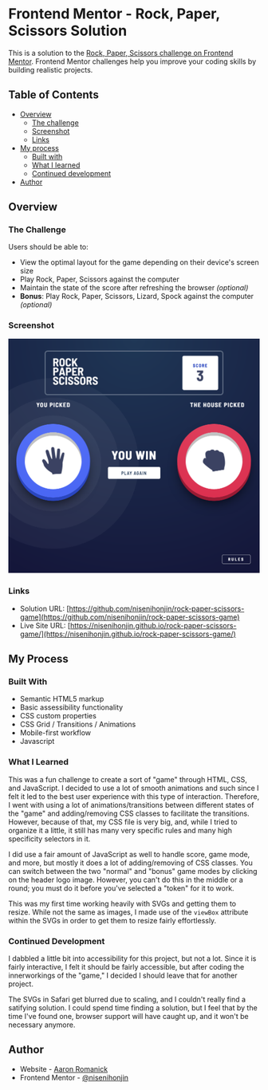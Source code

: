 # Frontend Mentor - Rock, Paper, Scissors Solution

This is a solution to the [Rock, Paper, Scissors challenge on Frontend Mentor](https://www.frontendmentor.io/challenges/rock-paper-scissors-game-pTgwgvgH). Frontend Mentor challenges help you improve your coding skills by building realistic projects. 

## Table of Contents

- [Overview](#overview)
  - [The challenge](#the-challenge)
  - [Screenshot](#screenshot)
  - [Links](#links)
- [My process](#my-process)
  - [Built with](#built-with)
  - [What I learned](#what-i-learned)
  - [Continued development](#continued-development)
- [Author](#author)

## <a name="overview"></a>Overview

### <a name="the-challenge"></a>The Challenge

Users should be able to:

- View the optimal layout for the game depending on their device's screen size
- Play Rock, Paper, Scissors against the computer
- Maintain the state of the score after refreshing the browser _(optional)_
- **Bonus**: Play Rock, Paper, Scissors, Lizard, Spock against the computer _(optional)_

### <a name="screenshot"></a>Screenshot

![Rock, Paper, Scissors Solution](./images/screenshot.png)

### <a name="links"></a>Links

- Solution URL: [https://github.com/nisenihonjin/rock-paper-scissors-game](https://github.com/nisenihonjin/rock-paper-scissors-game)
- Live Site URL: [https://nisenihonjin.github.io/rock-paper-scissors-game/](https://nisenihonjin.github.io/rock-paper-scissors-game/)

## <a name="my-process"></a>My Process

### <a name="built-with"></a>Built With

- Semantic HTML5 markup
- Basic assessibility functionality
- CSS custom properties
- CSS Grid / Transitions / Animations
- Mobile-first workflow
- Javascript

### <a name="what-i-learned"></a>What I Learned

This was a fun challenge to create a sort of "game" through HTML, CSS, and JavaScript. I decided to use a lot of smooth animations and such since I felt it led to the best user experience with this type of interaction. Therefore, I went with using a lot of animations/transitions between different states of the "game" and adding/removing CSS classes to facilitate the transitions. However, because of that, my CSS file is very big, and, while I tried to organize it a little, it still has many very specific rules and many high specificity selectors in it.

I did use a fair amount of JavaScript as well to handle score, game mode, and more, but mostly it does a lot of adding/removing of CSS classes. You can switch between the two "normal" and "bonus" game modes by clicking on the header logo image. However, you can't do this in the middle or a round; you must do it before you've selected a "token" for it to work.

This was my first time working heavily with SVGs and getting them to resize. While not the same as images, I made use of the `viewBox` attribute within the SVGs in order to get them to resize fairly effortlessly.

### <a name="continued-development"></a>Continued Development

I dabbled a little bit into accessibility for this project, but not a lot. Since it is fairly interactive, I felt it should be fairly accessible, but after coding the innerworkings of the "game," I decided I should leave that for another project.

The SVGs in Safari get blurred due to scaling, and I couldn't really find a satifying solution. I could spend time finding a solution, but I feel that by the time I've found one, browser support will have caught up, and it won't be necessary anymore.

## <a name="author"></a>Author

- Website - [Aaron Romanick](https://www.aaronromanick.com)
- Frontend Mentor - [@nisenihonjin](https://www.frontendmentor.io/profile/nisenihonjin)